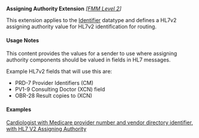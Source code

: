 **Assigning Authority Extension**  *[[FMM Level 2](guidance.html)]*

This extension applies to the [Identifier](http://hl7.org/fhir/datatypes.html#identifier) datatype and defines a HL7v2 assigning authority value for HL7v2 identification for routing.


#### Usage Notes

This content provides the values for a sender to use where assigning authority components should be valued in fields in HL7 messages. 

Example HL7v2 fields that will use this are:

* PRD-7 Provider Identifiers (CM)
* PV1-9 Consulting Doctor (XCN) field
* OBR-28 Result copies to (XCN)


#### Examples

[Cardiologist with Medicare provider number and vendor directory identifier, with HL7 V2 Assigning Authority](PractitionerRole-example4.html)


